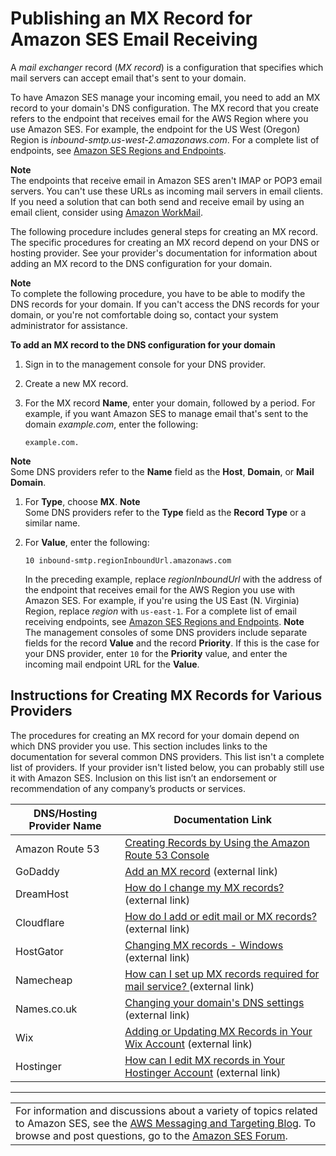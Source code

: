 # Publishing an MX Record for Amazon SES Email Receiving<a name="receiving-email-mx-record"></a>

A *mail exchanger* record \(*MX record*\) is a configuration that specifies which mail servers can accept email that's sent to your domain\. 

To have Amazon SES manage your incoming email, you need to add an MX record to your domain's DNS configuration\. The MX record that you create refers to the endpoint that receives email for the AWS Region where you use Amazon SES\. For example, the endpoint for the US West \(Oregon\) Region is *inbound\-smtp\.us\-west\-2\.amazonaws\.com*\. For a complete list of endpoints, see [Amazon SES Regions and Endpoints](regions.md#region-endpoints)\.

**Note**  
The endpoints that receive email in Amazon SES aren't IMAP or POP3 email servers\. You can't use these URLs as incoming mail servers in email clients\.  
If you need a solution that can both send and receive email by using an email client, consider using [Amazon WorkMail](https://aws.amazon.com/workmail)\.

The following procedure includes general steps for creating an MX record\. The specific procedures for creating an MX record depend on your DNS or hosting provider\. See your provider's documentation for information about adding an MX record to the DNS configuration for your domain\.

**Note**  
To complete the following procedure, you have to be able to modify the DNS records for your domain\. If you can't access the DNS records for your domain, or you're not comfortable doing so, contact your system administrator for assistance\.

**To add an MX record to the DNS configuration for your domain**

1. Sign in to the management console for your DNS provider\.

1. Create a new MX record\.

1. For the MX record **Name**, enter your domain, followed by a period\. For example, if you want Amazon SES to manage email that's sent to the domain *example\.com*, enter the following:

   ```
   example.com.
   ```
**Note**  
Some DNS providers refer to the **Name** field as the **Host**, **Domain**, or **Mail Domain**\.

1. For **Type**, choose **MX**\.
**Note**  
Some DNS providers refer to the **Type** field as the **Record Type** or a similar name\.

1. For **Value**, enter the following:

   ```
   10 inbound-smtp.regionInboundUrl.amazonaws.com
   ```

   In the preceding example, replace *regionInboundUrl* with the address of the endpoint that receives email for the AWS Region you use with Amazon SES\. For example, if you're using the US East \(N\. Virginia\) Region, replace *region* with `us-east-1`\. For a complete list of email receiving endpoints, see [Amazon SES Regions and Endpoints](regions.md#region-endpoints)\.
**Note**  
The management consoles of some DNS providers include separate fields for the record **Value** and the record **Priority**\. If this is the case for your DNS provider, enter `10` for the **Priority** value, and enter the incoming mail endpoint URL for the **Value**\.

## Instructions for Creating MX Records for Various Providers<a name="receiving-email-mx-record-links"></a>

The procedures for creating an MX record for your domain depend on which DNS provider you use\. This section includes links to the documentation for several common DNS providers\. This list isn't a complete list of providers\. If your provider isn't listed below, you can probably still use it with Amazon SES\. Inclusion on this list isn’t an endorsement or recommendation of any company’s products or services\.


| DNS/Hosting Provider Name | Documentation Link | 
| --- | --- | 
|  Amazon Route 53  |  [Creating Records by Using the Amazon Route 53 Console](https://docs.aws.amazon.com/Route53/latest/DeveloperGuide/resource-record-sets-creating.html)  | 
|  GoDaddy  |  [Add an MX record](https://www.godaddy.com/help/add-an-mx-record-19234) \(external link\)  | 
|  DreamHost  |  [How do I change my MX records?](https://help.dreamhost.com/hc/en-us/articles/215035328) \(external link\)  | 
|  Cloudflare  |  [How do I add or edit mail or MX records? ](https://support.cloudflare.com/hc/en-us/articles/218069617-How-do-I-add-or-edit-mail-or-MX-records-) \(external link\)  | 
|  HostGator  |  [Changing MX records \- Windows](https://support.hostgator.com/articles/hosting-guide/lets-get-started/dns-name-servers/changing-mx-records-windows) \(external link\)  | 
|  Namecheap  |  [How can I set up MX records required for mail service? ](https://www.namecheap.com/support/knowledgebase/article.aspx/322/2237/how-can-i-set-up-mx-records-required-for-mail-service) \(external link\)  | 
|  Names\.co\.uk  |  [Changing your domain's DNS settings](https://www.names.co.uk/support/domains/1156-changing_your_domains_dns_settings.html) \(external link\)  | 
|  Wix  |  [Adding or Updating MX Records in Your Wix Account](https://support.wix.com/en/article/adding-or-updating-mx-records-in-your-wix-account) \(external link\)  | 
|  Hostinger  |  [How can I edit MX records in Your Hostinger Account](https://www.hostinger.com/how-to/how-can-i-edit-mx-records) \(external link\)  | 


****  

|  | 
| --- |
| For information and discussions about a variety of topics related to Amazon SES, see the [AWS Messaging and Targeting Blog](https://aws.amazon.com//blogs/messaging-and-targeting/)\. To browse and post questions, go to the [Amazon SES Forum](https://forums.aws.amazon.com/forum.jspa?forumID=90)\. | 
